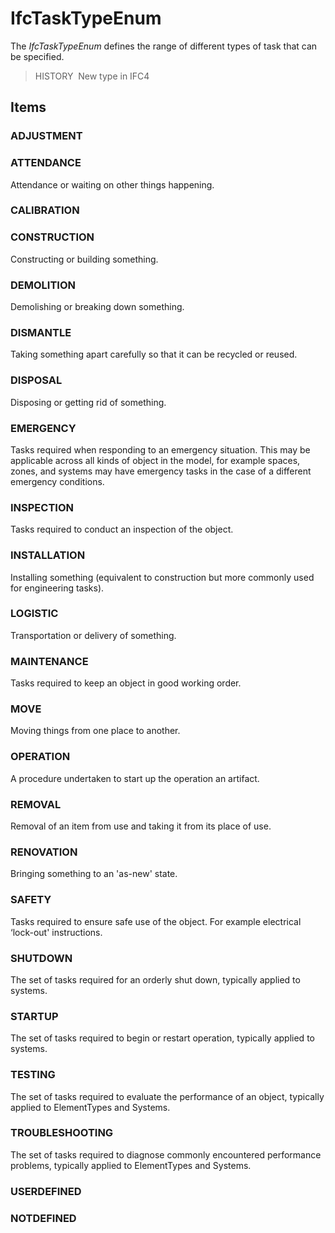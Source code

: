 # IfcTaskTypeEnum

The _IfcTaskTypeEnum_ defines the range of different types of task that can be specified.

> HISTORY&nbsp; New type in IFC4

## Items

### ADJUSTMENT

### ATTENDANCE
Attendance or waiting on other things happening.

### CALIBRATION

### CONSTRUCTION
Constructing or building something.

### DEMOLITION
Demolishing or breaking down something.

### DISMANTLE
Taking something apart carefully so that it can be recycled or reused.

### DISPOSAL
Disposing or getting rid of something.

### EMERGENCY
Tasks required when responding to an emergency situation. This may be applicable across all kinds of object in the model, for example spaces, zones, and systems may have emergency tasks in the case of a different emergency conditions.

### INSPECTION
Tasks required to conduct an inspection of the object.

### INSTALLATION
Installing something (equivalent to construction but more commonly used for engineering tasks).

### LOGISTIC
Transportation or delivery of something.

### MAINTENANCE
Tasks required to keep an object in good working order.

### MOVE
Moving things from one place to another.

### OPERATION
A procedure undertaken to start up the operation an artifact.

### REMOVAL
Removal of an item from use and taking it from its place of use.

### RENOVATION
Bringing something to an 'as-new' state.

### SAFETY
Tasks required to ensure safe use of the object. For example electrical ‘lock-out' instructions.

### SHUTDOWN
The set of tasks required for an orderly shut down, typically applied to systems.

### STARTUP
The set of tasks required to begin or restart operation, typically applied to systems.

### TESTING
The set of tasks required to evaluate the performance of an object, typically applied to ElementTypes and Systems.

### TROUBLESHOOTING
The set of tasks required to diagnose commonly encountered performance problems, typically applied to ElementTypes and Systems.

### USERDEFINED


### NOTDEFINED

